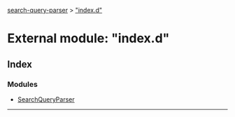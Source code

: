 [search-query-parser](../README.md) > ["index.d"](../modules/_index_d_.md)

# External module: "index.d"

## Index

### Modules

* [SearchQueryParser](_index_d_.searchqueryparser.md)

---

